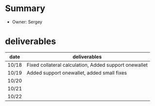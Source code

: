 # Summary
* Owner: Sergey

# deliverables
| date  | deliverables |
|--- | ---|
| 10/18  | Fixed collateral calculation, Added support onewallet |
| 10/19  | Added support onewallet, added small fixes |
| 10/20  |  |
| 10/21  |  |
| 10/22  |  |
 